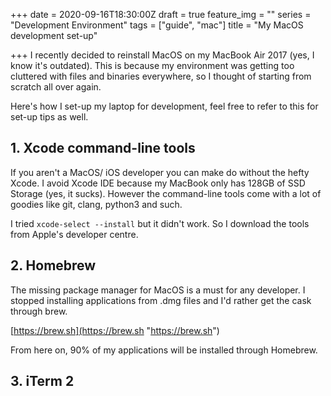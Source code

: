 +++
date = 2020-09-16T18:30:00Z
draft = true
feature_img = ""
series = "Development Environment"
tags = ["guide", "mac"]
title = "My MacOS development set-up"

+++
I recently decided to reinstall MacOS on my MacBook Air 2017 (yes, I know it's outdated). This is because my environment was getting too cluttered with files and binaries everywhere, so I thought of starting from scratch all over again.

Here's how I set-up my laptop for development, feel free to refer to this for set-up tips as well.

## 1. Xcode command-line tools

If you aren't a MacOS/ iOS developer you can make do without the hefty Xcode. I avoid Xcode IDE because my MacBook only has 128GB of SSD Storage (yes, it sucks). However the command-line tools come with a lot of goodies like git, clang, python3 and such.

I tried `xcode-select --install` but it didn't work. So I download the tools from Apple's developer centre.

## 2. Homebrew

The missing package manager for MacOS is a must for any developer. I stopped installing applications from .dmg files and I'd rather get the cask through brew.

[https://brew.sh](https://brew.sh "https://brew.sh")

From here on, 90% of my applications will be installed through Homebrew.

## 3. iTerm 2